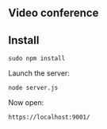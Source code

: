 ## Video conference

## Install

```
sudo npm install
```

Launch the server:

```
node server.js
```

Now open: 

```
https://localhost:9001/
```
